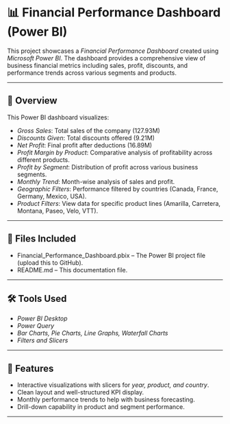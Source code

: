 # 📊 Financial Performance Dashboard (Power BI)

This project showcases a *Financial Performance Dashboard* created using *Microsoft Power BI*. The dashboard provides a comprehensive view of business financial metrics including sales, profit, discounts, and performance trends across various segments and products.

---

## 🧾 Overview

This Power BI dashboard visualizes:

- *Gross Sales*: Total sales of the company (127.93M)
- *Discounts Given*: Total discounts offered (9.21M)
- *Net Profit*: Final profit after deductions (16.89M)
- *Profit Margin by Product*: Comparative analysis of profitability across different products.
- *Profit by Segment*: Distribution of profit across various business segments.
- *Monthly Trend*: Month-wise analysis of sales and profit.
- *Geographic Filters*: Performance filtered by countries (Canada, France, Germany, Mexico, USA).
- *Product Filters*: View data for specific product lines (Amarilla, Carretera, Montana, Paseo, Velo, VTT).

---

## 📁 Files Included

- Financial_Performance_Dashboard.pbix – The Power BI project file (upload this to GitHub).
- README.md – This documentation file.

---

## 🛠 Tools Used

- *Power BI Desktop*
- *Power Query*
- *Bar Charts, Pie Charts, Line Graphs, Waterfall Charts*
- *Filters and Slicers*

---

## 🧩 Features

- Interactive visualizations with slicers for *year, product, and country*.
- Clean layout and well-structured KPI display.
- Monthly performance trends to help with business forecasting.
- Drill-down capability in product and segment performance.

---

